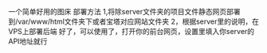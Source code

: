 一个简单好用的图床
部署方法
1,将除server文件夹的项目文件静态网页部署到/var/www/html文件夹下或者宝塔对应网站文件夹
2，根据server里的说明，在VPS上部署后端
好了，可以使用了，打开你的前台网页，设置里填入你server的API地址就行
